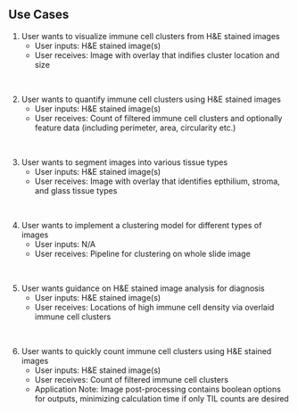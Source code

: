 ## Use Cases
1. User wants to visualize immune cell clusters from H&E stained images
    - User inputs: H&E stained image(s)
    - User receives: Image with overlay that indifies cluster location and size
<br/>

2. User wants to quantify immune cell clusters using H&E stained images
    - User inputs: H&E stained image(s)
    - User receives: Count of filtered immune cell clusters and optionally feature data (including perimeter, area, circularity etc.)
<br/>

3. User wants to segment images into various tissue types
    - User inputs: H&E stained image(s)
    - User receives: Image with overlay that identifies epthilium, stroma, and glass tissue types
<br/>

4. User wants to implement a clustering model for different types of images
    - User inputs: N/A 
    - User receives: Pipeline for clustering on whole slide image 
<br/>

5. User wants guidance on H&E stained image analysis for diagnosis  
    - User inputs: H&E stained image(s)
    - User receives: Locations of high immune cell density via overlaid immune cell clusters
<br/>

6. User wants to quickly count immune cell clusters using H&E stained images
    - User inputs: H&E stained image(s)
    - User receives: Count of filtered immune cell clusters
    - Application Note: Image post-processing contains boolean options for outputs, minimizing calculation time if only TIL counts are desired
